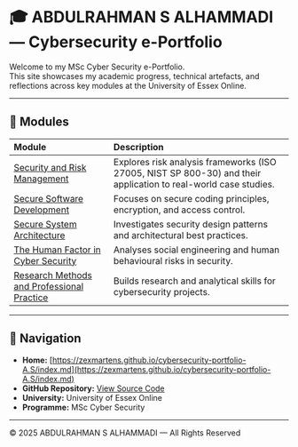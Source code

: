 # 🎓 ABDULRAHMAN S ALHAMMADI — Cybersecurity e-Portfolio

Welcome to my MSc Cyber Security e-Portfolio.  
This site showcases my academic progress, technical artefacts, and reflections across key modules at the University of Essex Online.

---

## 📘 Modules

| Module | Description |
|:--|:--|
| [Security and Risk Management](modules/Security-and-Risk-Management/overview.md) | Explores risk analysis frameworks (ISO 27005, NIST SP 800-30) and their application to real-world case studies. |
| [Secure Software Development](modules/Secure-Software-Development/overview.md) | Focuses on secure coding principles, encryption, and access control. |
| [Secure System Architecture](modules/Secure-System-Architecture/overview.md) | Investigates security design patterns and architectural best practices. |
| [The Human Factor in Cyber Security](modules/The-Human-Factor/overview.md) | Analyses social engineering and human behavioural risks in security. |
| [Research Methods and Professional Practice](modules/Research-Methods-and-Professional-Practice/overview.md) | Builds research and analytical skills for cybersecurity projects. |

---

## 🧭 Navigation

- **Home:** [https://zexmartens.github.io/cybersecurity-portfolio-A.S/index.md](https://zexmartens.github.io/cybersecurity-portfolio-A.S/index.md)
- **GitHub Repository:** [View Source Code](https://github.com/zexmartens/cybersecurity-portfolio-A.S)
- **University:** University of Essex Online  
- **Programme:** MSc Cyber Security  

---

© 2025 ABDULRAHMAN S ALHAMMADI — All Rights Reserved
